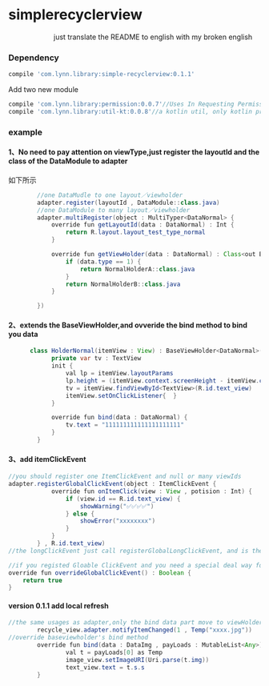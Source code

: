 # simplerecyclerview
                        just translate the README to english with my broken english

### Dependency
```gradle
compile 'com.lynn.library:simple-recyclerview:0.1.1'
```

Add two new module
```gradle
compile 'com.lynn.library:permission:0.0.7'//Uses In Requesting Permissions
compile 'com.lynn.library:util-kt:0.0.8'//a kotlin util, only kotlin project is available
```

### example
#### 1、No need to pay attention on viewType,just register the layoutId and the class of the DataModule to adapter
如下所示
```Java
        //one DataMudle to one layout／viewholder
        adapter.register(layoutId , DataModule::class.java)
        //one DataModule to many layout／viewholder
        adapter.multiRegister(object : MultiTyper<DataNormal> {
            override fun getLayoutId(data : DataNormal) : Int {
                return R.layout.layout_test_type_normal
            }

            override fun getViewHolder(data : DataNormal) : Class<out BaseViewHolder<DataNormal>> {
                if (data.type == 1) {
                    return NormalHolderA::class.java
                }
                return NormalHolderB::class.java
            }

        })
```

#### 2、extends the BaseViewHolder,and ovveride the bind method to bind you data
```Java
      class HolderNormal(itemView : View) : BaseViewHolder<DataNormal>(itemView) {
            private var tv : TextView
            init {
                val lp = itemView.layoutParams
                lp.height = (itemView.context.screenHeight - itemView.context.statusBarHeight) / 3
                tv = itemView.findViewById<TextView>(R.id.text_view)
                itemView.setOnClickListener{  }
            }

            override fun bind(data : DataNormal) {
                tv.text = "111111111111111111111"
            }
        }
```
#### 3、add itemClickEvent
```Java
//you should register one ItemClickEvent and null or many viewIds
adapter.registerGlobalClickEvent(object : ItemClickEvent {
            override fun onItemClick(view : View , potision : Int) {
                if (view.id == R.id.text_view) {
                    showWarning("✅✅✅✅")
                } else {
                    showError("xxxxxxxx")
                }
            }
        } , R.id.text_view)
//the longClickEvent just call registerGlobalLongClickEvent, and is the same usage as ItemClickEvent

//if you registed Gloable ClickEvent and you need a special deal way for some Holder,just make the overrideGlobalClickEvent method return true,and do your own clickEvent in the ViewHolder
override fun overrideGlobalClickEvent() : Boolean {
    return true
}
```
#### version 0.1.1 add local refresh
```Java
//the same usages as adapter,only the bind data part move to viewHolder
        recycle_view.adapter.notifyItemChanged(1 , Temp("xxxx.jpg"))
//override baseviewholder's bind method
        override fun bind(data : DataImg , payLoads : MutableList<Any>) {
                val t = payLoads[0] as Temp
                image_view.setImageURI(Uri.parse(t.img))
                text_view.text = t.s.s
        }
```









